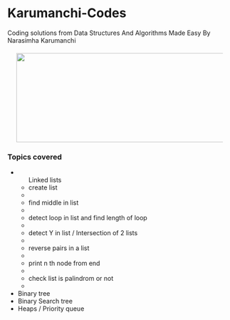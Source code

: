 # Karumanchi-Codes
Coding solutions from Data Structures And Algorithms Made Easy By Narasimha Karumanchi

<div align="center" style="margin: 20px" >
  <img src="https://www.docdroid.net/thumbnail/ZPfHmS5/1500,785/data-structures-and-algorithms-narasimha-karumanchi.jpg" height="200" width="700">
</div>

### Topics covered
<ul>
<li>
  <ul>Linked lists
    <li>create list<li>
    <li>find middle in list<li>
    <li>detect loop in list and find length of loop<li>
    <li>detect Y in list / Intersection of 2 lists<li>
    <li>reverse pairs in a list<li>
    <li>print n th node from end<li>
    <li>check list is palindrom or not<li>
  </ul>
    
    
    
</li>
<li>Binary tree</li>
<li>Binary Search tree</li>
<li>Heaps / Priority queue</li>
</ul>
